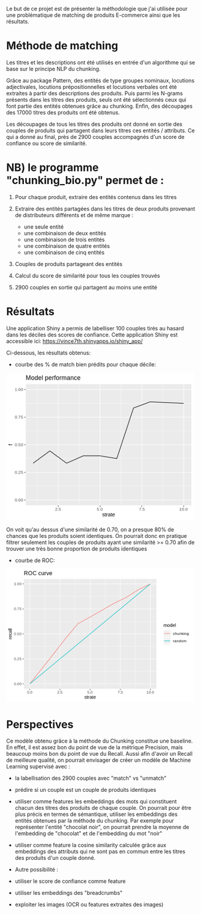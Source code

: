 Le but de ce projet est de présenter la méthodologie que j'ai utilisée pour une problématique de matching de produits E-commerce
ainsi que les résultats.

# Méthode de matching

Les titres et les descriptions ont été utilisés en entrée d'un algorithme 
qui se base sur le principe NLP du chunking.

Grâce au package Pattern,  des entités de type groupes nominaux, locutions adjectivales, locutions prépositionnelles et locutions verbales
ont été extraites à partir des descriptions des produits.
Puis parmi les N-grams présents dans les titres des produits, seuls ont été sélectionnés 
ceux qui font partie des entités obtenues grâce au chunking.
Enfin, des découpages des 17000 titres des produits ont été obtenus.

Les découpages de tous les titres des produits ont donné en sortie des couples de produits 
qui partagent dans leurs titres ces entités / attributs.
Ce qui a donné au final, près de 2900 couples accompagnés d'un score de confiance ou score de similarité. 

# NB) le programme "chunking_bio.py" permet de :
1. Pour chaque produit, extraire des entités contenus dans les titres

2. Extraire des entités partagées dans les titres de deux produits provenant de distributeurs différents et de même marque :
     - une seule entité
     - une combinaison de deux entités
     - une combinaison de trois entités
     - une combinaison de quatre entités
     - une combinaison de cinq entités
	
3. Couples de produits partageant des entités
	 
4. Calcul du score de similarité pour tous les couples trouvés

5. 2900 couples en sortie qui partagent au moins une entité

# Résultats

Une application Shiny a permis de labelliser 100 couples tirés au hasard dans les déciles des scores de confiance.
Cette application Shiny est accessible ici: https://vince7th.shinyapps.io/shiny_app/

Ci-dessous, les résultats obtenus:

- courbe des % de match bien prédits pour chaque décile:
<img src = "resultats/img/Rplot_model_performance.png" width = 500>

On voit qu'au dessus d'une similarité de 0.70, on a presque 80% de chances que les produits soient identiques.
On pourrait donc en pratique filtrer seulement les couples de produits ayant une similarité >= 0.70
afin de trouver une très bonne proportion de produits identiques

- courbe de ROC:
<img src = "resultats/img/Rplot_ROC_curve.png" width = 500>

# Perspectives

Ce modèle obtenu grâce à la méthode du Chunking constitue une baseline. En effet, il est assez bon du point de vue de la métrique Precision,
mais beaucoup moins bon du point de vue du Recall. Aussi afin d'avoir un Recall de meilleure qualité, on pourrait envisager
de créer un modèle de Machine Learning supervisé avec :
- la labellisation des 2900 couples avec "match" vs "unmatch"
- prédire si un couple est un couple de produits identiques
- utiliser comme features les embeddings des mots qui constituent chacun des titres des produits de chaque couple.
  On pourrait pour être plus précis en termes de sémantique, utiliser les embeddings des entités obtenues par la méthode 
  du chunking. Par exemple pour représenter l'entité "chocolat noir", on pourrait prendre la moyenne de l'embedding de "chocolat"
  et de l'embedding du mot "noir"
- utiliser comme feature la cosine similarity calculée grâce aux embeddings des attributs qui ne sont pas en commun entre les titres des
  produits d'un couple donné.

- Autre possibilité : 
- utiliser le score de confiance comme feature
- utiliser les embeddings des "breadcrumbs"
- exploiter les images (OCR ou features extraites des images) 





